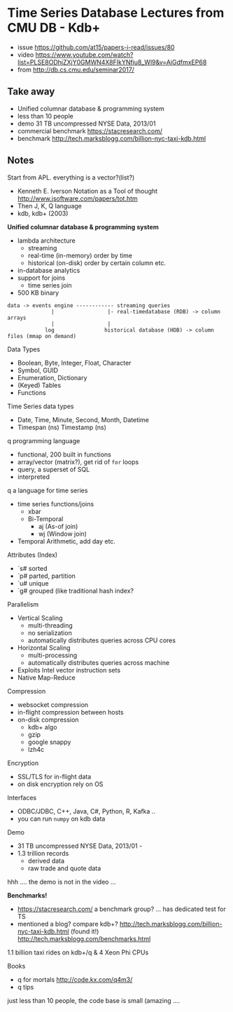 # Time Series Database Lectures from CMU DB - Kdb+

- issue https://github.com/at15/papers-i-read/issues/80
- video https://www.youtube.com/watch?list=PLSE8ODhjZXjY0GMWN4X8FIkYNfiu8_Wl9&v=AiGdfmxEP68
- from http://db.cs.cmu.edu/seminar2017/

## Take away

- Unified columnar database & programming system
- less than 10 people
- demo 31 TB uncompressed NYSE Data, 2013/01
- commercial benchmark https://stacresearch.com/ 
- benchmark http://tech.marksblogg.com/billion-nyc-taxi-kdb.html

## Notes

Start from APL. everything is a vector?(list?)

- Kenneth E. Iverson Notation as a Tool of thought http://www.jsoftware.com/papers/tot.htm
- Then J, K, Q language
- kdb, kdb+ (2003)

**Unified columnar database & programming system**

- lambda architecture
  - streaming
  - real-time (in-memory) order by time
  - historical (on-disk) order by certain column etc.
- in-database analytics
- support for joins
  - time series join
- 500 KB binary

````
data -> events engine ------------ streaming queries
              |                 |- real-timedatabase (RDB) -> column arrays
              |                 |
            log                historical database (HDB) -> column files (mmap on demand)
````

Data Types

- Boolean, Byte, Integer, Float, Character
- Symbol, GUID
- Enumeration, Dictionary
- (Keyed) Tables
- Functions

Time Series data types

- Date, Time, Minute, Second, Month, Datetime
- Timespan (ns) Timestamp (ns)

q programming language

- functional, 200 built in functions
- array/vector (matrix?), get rid of `for` loops
- query, a superset of SQL
- interpreted

q a language for time series

- time series functions/joins
  - xbar
  - Bi-Temporal
    - aj (As-of join)
    - wj (Window join)
- Temporal Arithmetic, add day etc.

Attributes (Index)

- `s# sorted
- `p# parted, partition
- `u# unique
- `g# grouped (like traditional hash index?

Parallelism

- Vertical Scaling
  - multi-threading
  - no serialization
  - automatically distributes queries across CPU cores
- Horizontal Scaling
  - multi-processing
  - automatically distributes queries across machine
- Exploits Intel vector instruction sets
- Native Map-Reduce

Compression

- websocket compression
- in-flight compression between hosts
- on-disk compression
  - kdb+ algo
  - gzip
  - google snappy
  - lzh4c

Encryption

- SSL/TLS for in-flight data
- on disk encryption rely on OS

Interfaces

- ODBC/JDBC, C++, Java, C#, Python, R, Kafka ..
- you can run `numpy` on kdb data

Demo

- 31 TB uncompressed NYSE Data, 2013/01 -
- 1.3 trillion records
  - derived data
   - raw trade and quote data

hhh .... the demo is not in the video ...

**Benchmarks!**

- https://stacresearch.com/ a benchmark group? ... has dedicated test for TS
- mentioned a blog? compare kdb+? http://tech.marksblogg.com/billion-nyc-taxi-kdb.html (found it!) http://tech.marksblogg.com/benchmarks.html

1.1 billion taxi rides on kdb+/q & 4 Xeon Phi CPUs

Books

- q for mortals http://code.kx.com/q4m3/
- q tips

just less than 10 people, the code base is small (amazing ....

